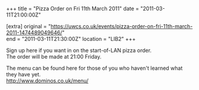 +++
title = "Pizza Order on Fri 11th March 2011"
date = "2011-03-11T21:00:00Z"

[extra]
original = "https://uwcs.co.uk/events/pizza-order-on-fri-11th-march-2011-1474489049646/"    
end = "2011-03-11T21:30:00Z"
location = "LIB2"
+++

Sign up here if you want in on the start-of-LAN pizza order.  
The order will be made at 21:00 Friday.

The menu can be found here for those of you who haven't learned what they have yet.  
http://www.dominos.co.uk/menu/

